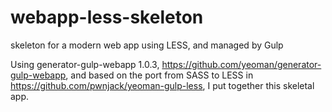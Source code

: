 # webapp-less-skeleton
skeleton for a modern web app using LESS, and managed by Gulp

Using generator-gulp-webapp 1.0.3, https://github.com/yeoman/generator-gulp-webapp, and based on the port from SASS to LESS in https://github.com/pwnjack/yeoman-gulp-less, I put together this skeletal app.

